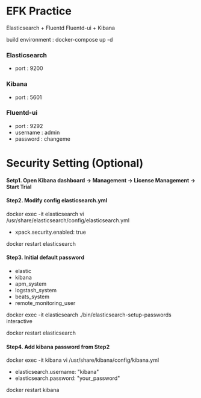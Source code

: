 # EFK Practice
Elasticsearch + Fluentd Fluentd-ui + Kibana

build environment : docker-compose up -d

### Elasticsearch
- port : 9200

### Kibana
- port : 5601

### Fluentd-ui
- port : 9292
- username : admin
- password : changeme


# Security Setting (Optional)
#### Setp1. Open Kibana dashboard -> Management -> License Management -> Start Trial

#### Step2. Modify config elasticsearch.yml
docker exec -it elasticsearch vi /usr/share/elasticsearch/config/elasticsearch.yml
- xpack.security.enabled: true

docker restart elasticsearch


#### Step3. Initial default password
- elastic
- kibana
- apm_system
- logstash_system
- beats_system
- remote_monitoring_user

docker exec -it elasticsearch ./bin/elasticsearch-setup-passwords interactive

docker restart elasticsearch

#### Step4. Add kibana password from Step2
docker exec -it kibana vi /usr/share/kibana/config/kibana.yml
- elasticsearch.username: "kibana"
- elasticsearch.password: "your_password"

docker restart kibana  




